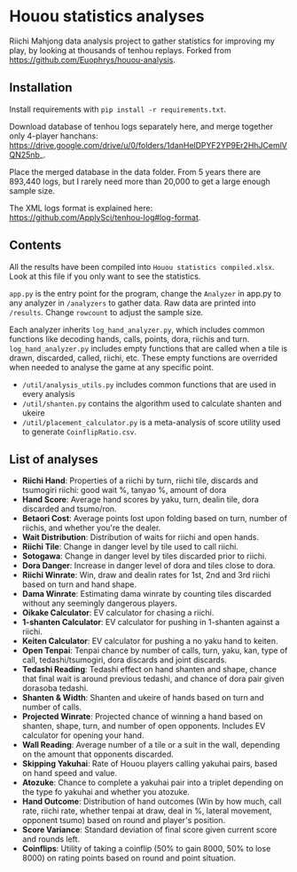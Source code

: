 # Houou statistics analyses

Riichi Mahjong data analysis project to gather statistics for improving my play, by looking at thousands of tenhou replays. Forked from https://github.com/Euophrys/houou-analysis.

## Installation

Install requirements with `pip install -r requirements.txt`.

Download database of tenhou logs separately here, and merge together only 4-player hanchans: https://drive.google.com/drive/u/0/folders/1danHelDPYF2YP9Er2HhJCemlVQN25nb_. 

Place the merged database in the data folder. From 5 years there are 893,440 logs, but I rarely need more than 20,000 to get a large enough sample size.

The XML logs format is explained here: https://github.com/ApplySci/tenhou-log#log-format.

## Contents

All the results have been compiled into `Houou statistics compiled.xlsx`. Look at this file if you only want to see the statistics.

`app.py` is the entry point for the program, change the `Analyzer` in app.py to any analyzer in `/analyzers` to gather data. Raw data are printed into `/results`. Change `rowcount` to adjust the sample size.

Each analyzer inherits `log_hand_analyzer.py`, which includes common functions like decoding hands, calls, points, dora, riichis and turn. `log_hand_analyzer.py` includes empty functions that are called when a tile is drawn, discarded, called, riichi, etc. These empty functions are overrided when needed to analyse the game at any specific point.

+ `/util/analysis_utils.py` includes common functions that are used in every analysis
+ `/util/shanten.py` contains the algorithm used to calculate shanten and ukeire
+ `/util/placement_calculator.py` is a meta-analysis of score utility used to generate `CoinflipRatio.csv`.

## List of analyses

+ **Riichi Hand**: Properties of a riichi by turn, riichi tile, discards and tsumogiri riichi: good wait %, tanyao %, amount of dora
+ **Hand Score**: Average hand scores by yaku, turn, dealin tile, dora discarded and tsumo/ron.
+ **Betaori Cost**: Average points lost upon folding based on turn, number of riichis, and whether you're the dealer.
+ **Wait Distribution**: Distribution of waits for riichi and open hands.
+ **Riichi Tile**: Change in danger level by tile used to call riichi.
+ **Sotogawa**: Change in danger level by tiles discarded prior to riichi.
+ **Dora Danger**: Increase in danger level of dora and tiles close to dora.
+ **Riichi Winrate**: Win, draw and dealin rates for 1st, 2nd and 3rd riichi based on turn and hand shape.
+ **Dama Winrate**: Estimating dama winrate by counting tiles discarded without any seemingly dangerous players.
+ **Oikake Calculator**: EV calculator for chasing a riichi.
+ **1-shanten Calculator**: EV calculator for pushing in 1-shanten against a riichi.
+ **Keiten Calculator**: EV calculator for pushing a no yaku hand to keiten.
+ **Open Tenpai**: Tenpai chance by number of calls, turn, yaku, kan, type of call, tedashi/tsumogiri, dora discards and joint discards.
+ **Tedashi Reading**: Tedashi effect on hand shanten and shape, chance that final wait is around previous tedashi, and chance of dora pair given dorasoba tedashi.
+ **Shanten & Width**: Shanten and ukeire of hands based on turn and number of calls.
+ **Projected Winrate**: Projected chance of winning a hand based on shanten, shape, turn, and number of open opponents. Includes EV calculator for opening your hand.
+ **Wall Reading**: Average number of a tile or a suit in the wall, depending on the amount that opponents discarded.
+ **Skipping Yakuhai**: Rate of Houou players calling yakuhai pairs, based on hand speed and value.
+ **Atozuke**: Chance to complete a yakuhai pair into a triplet depending on the type fo yakuhai and whether you atozuke.
+ **Hand Outcome**: Distribution of hand outcomes (Win by how much, call rate, riichi rate, whether tenpai at draw, deal in %, lateral movement, opponent tsumo) based on round and player's position.
+ **Score Variance**: Standard deviation of final score given current score and rounds left.
+ **Coinflips**: Utility of taking a coinflip (50% to gain 8000, 50% to lose 8000) on rating points based on round and point situation.